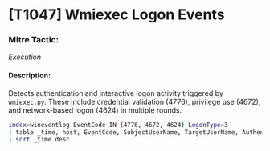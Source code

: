 # [T1047] Wmiexec Logon Events

### Mitre Tactic:  
*Execution*

#### Description:  
Detects authentication and interactive logon activity triggered by `wmiexec.py`. These include credential validation (4776), privilege use (4672), and network-based logon (4624) in multiple rounds.

```bash
index=wineventlog EventCode IN (4776, 4672, 4624) LogonType=3
| table _time, host, EventCode, SubjectUserName, TargetUserName, AuthenticationPackageName, LogonType
| sort _time desc
```